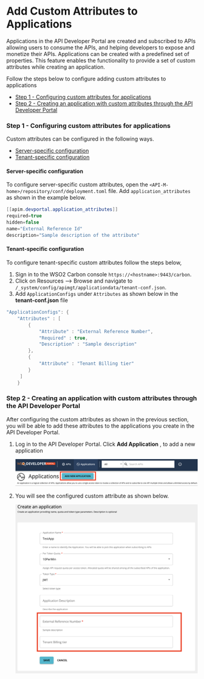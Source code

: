 # Add Custom Attributes to Applications

Applications in the API Developer Portal are created and subscribed to APIs allowing users to consume the APIs, and helping developers to expose and monetize their APIs. Applications can be created with a predefined set of properties. This feature enables the functionality to provide a set of custom attributes while creating an application.

Follow the steps below to configure adding custom attributes to applications

-   [Step 1 - Configuring custom attributes for applications](#step-1-configuring-custom-attributes-for-applications)
-   [Step 2 - Creating an application with custom attributes through the API Developer Portal](#step-2-creating-an-application-with-custom-attributes-through-the-api-developer-portal)

### Step 1 - Configuring custom attributes for applications

Custom attributes can be configured in the following ways.

-   [Server-specific configuration](#server-specific-configuration)
-   [Tenant-specific configuration](#tenant-specific-configuration)

#### Server-specific configuration

To configure server-specific custom attributes, open the `<API-M-home>/repository/conf/deployment.toml` file. Add `application_attributes` as shown in the example below.

``` java
[[apim.devportal.application_attributes]]
required=true
hidden=false
name="External Reference Id"
description="Sample description of the attribute"
```

#### Tenant-specific configuration

To configure tenant-specific custom attributes follow the steps below,

1.  Sign in to the WSO2 Carbon console `https://<hostname>:9443/carbon`.
2.  Click on Resources --> Browse and navigate to `/_system/config/apimgt/applicationdata/tenant-conf.json`.
3. Add `ApplicationConfigs` under `Attributes` as shown below in the **tenant-conf.json** file

``` java
"ApplicationConfigs": {
    "Attributes" : [
        {
            "Attribute" : "External Reference Number",
            "Required" : true,
            "Description" : "Sample description"
        },
        {
            "Attribute" : "Tenant Billing tier"
        }
     ]
    }
```

### Step 2 - Creating an application with custom attributes through the API Developer Portal

After configuring the custom attributes as shown in the previous section, you will be able to add these attributes to the applications you create in the API Developer Portal.

1.  Log in to the API Developer Portal. Click **Add Application** , to add a new application

    [ ![](./../../../../assets/img/Learn/application-attributes-application-add.png) ](/../../../assets/img/Learn/application-attributes-application-add.png)

2.  You will see the configured custom attribute as shown below.

    [ ![](./../../../../assets/img/Learn/application-attributes.png) ](/../../../assets/img/Learn/application-attributes.png)
